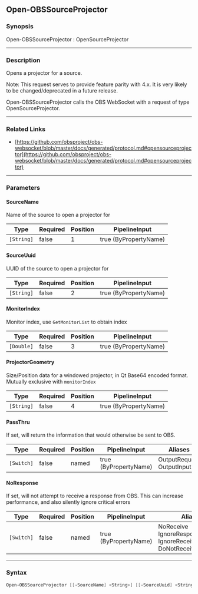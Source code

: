 Open-OBSSourceProjector
-----------------------

### Synopsis
Open-OBSSourceProjector : OpenSourceProjector

---

### Description

Opens a projector for a source.

Note: This request serves to provide feature parity with 4.x. It is very likely to be changed/deprecated in a future release.

Open-OBSSourceProjector calls the OBS WebSocket with a request of type OpenSourceProjector.

---

### Related Links
* [https://github.com/obsproject/obs-websocket/blob/master/docs/generated/protocol.md#opensourceprojector](https://github.com/obsproject/obs-websocket/blob/master/docs/generated/protocol.md#opensourceprojector)

---

### Parameters
#### **SourceName**
Name of the source to open a projector for

|Type      |Required|Position|PipelineInput        |
|----------|--------|--------|---------------------|
|`[String]`|false   |1       |true (ByPropertyName)|

#### **SourceUuid**
UUID of the source to open a projector for

|Type      |Required|Position|PipelineInput        |
|----------|--------|--------|---------------------|
|`[String]`|false   |2       |true (ByPropertyName)|

#### **MonitorIndex**
Monitor index, use `GetMonitorList` to obtain index

|Type      |Required|Position|PipelineInput        |
|----------|--------|--------|---------------------|
|`[Double]`|false   |3       |true (ByPropertyName)|

#### **ProjectorGeometry**
Size/Position data for a windowed projector, in Qt Base64 encoded format. Mutually exclusive with `monitorIndex`

|Type      |Required|Position|PipelineInput        |
|----------|--------|--------|---------------------|
|`[String]`|false   |4       |true (ByPropertyName)|

#### **PassThru**
If set, will return the information that would otherwise be sent to OBS.

|Type      |Required|Position|PipelineInput        |Aliases                      |
|----------|--------|--------|---------------------|-----------------------------|
|`[Switch]`|false   |named   |true (ByPropertyName)|OutputRequest<br/>OutputInput|

#### **NoResponse**
If set, will not attempt to receive a response from OBS.
This can increase performance, and also silently ignore critical errors

|Type      |Required|Position|PipelineInput        |Aliases                                                                |
|----------|--------|--------|---------------------|-----------------------------------------------------------------------|
|`[Switch]`|false   |named   |true (ByPropertyName)|NoReceive<br/>IgnoreResponse<br/>IgnoreReceive<br/>DoNotReceiveResponse|

---

### Syntax
```PowerShell
Open-OBSSourceProjector [[-SourceName] <String>] [[-SourceUuid] <String>] [[-MonitorIndex] <Double>] [[-ProjectorGeometry] <String>] [-PassThru] [-NoResponse] [<CommonParameters>]
```
